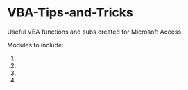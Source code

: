 # VBA-Tips-and-Tricks
Useful VBA functions and subs created for Microsoft Access

Modules to include:

<ol>
<li></li>
<li></li>
<li></li>
<li></li>

</ol>

